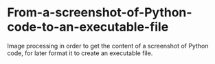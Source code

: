 # From-a-screenshot-of-Python-code-to-an-executable-file
Image processing in order to get the content of a screenshot of Python code, for later format it to create an executable file. 
